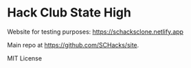 # Hack Club State High

Website for testing purposes: https://schacksclone.netlify.app 

Main repo at https://github.com/SCHacks/site.

MIT License
